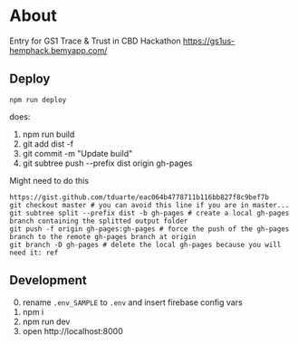 # About
Entry for GS1 Trace & Trust in CBD Hackathon https://gs1us-hemphack.bemyapp.com/

## Deploy
`npm run deploy`

does:

1. npm run build
2. git add dist -f
3. git commit -m "Update build"
4. git subtree push --prefix dist origin gh-pages


Might need to do this
```
https://gist.github.com/tduarte/eac064b4778711b116bb827f8c9bef7b
git checkout master # you can avoid this line if you are in master...
git subtree split --prefix dist -b gh-pages # create a local gh-pages branch containing the splitted output folder
git push -f origin gh-pages:gh-pages # force the push of the gh-pages branch to the remote gh-pages branch at origin
git branch -D gh-pages # delete the local gh-pages because you will need it: ref
```

## Development
0. rename `.env_SAMPLE` to `.env` and insert firebase config vars
1. npm i
2. npm run dev
3. open http://localhost:8000



